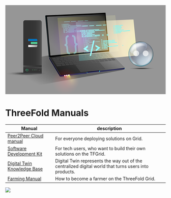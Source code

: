![](img/manual_from_laptop.png)

# ThreeFold Manuals 

| Manual  | description  |
|---|---|
| [Peer2Peer Cloud manual](https://cloud-info.threefold.io/)  | For everyone deploying solutions on Grid.  |
| [Software Development Kit](https://sdk.threefold.io/)  | For tech users, who want to build their own solutions on the TFGrid. |
| [Digital Twin Knowledge Base](https://info.mydigitaltwin.io/)   |  Digital Twin represents the way out of the centralized digital world that turns users into products. |
| [Farming Manual](become_a_farmer) | How to become a farmer on the ThreeFold Grid. |

![](img/different_users_tfgrid.png)

